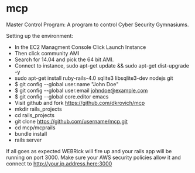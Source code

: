 mcp
===

Master Control Program:  A program to control Cyber Security Gymnasiums.  

Setting up the environment:

* In the EC2 Managment Console Click Launch Instance
* Then click community AMI
* Search for 14.04 and pick the 64 bit AMI.
* Connect to instance, sudo apt-get update && sudo apt-get dist-upgrade -y
* sudo apt-get install ruby-rails-4.0 sqlite3 libsqlite3-dev nodejs git
* $ git config --global user.name "John Doe"
* $ git config --global user.email johndoe@example.com
* $ git config --global core.editor emacs
* Visit github and fork https://github.com/dkrovich/mcp
* mkdir rails_projects
* cd rails_projects
* git clone https://github.com/username/mcp.git
* cd mcp/mcprails
* bundle install
* rails server

If all goes as expected WEBRick will fire up and your rails app will be running on port 3000.
Make sure your AWS security policies allow it and connect to http://your.ip.address.here:3000

